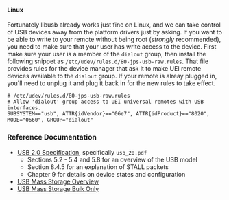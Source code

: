 
#### Linux

Fortunately libusb already works just fine on Linux, and we can take
control of USB devices away from the platform drivers just by asking.
If you want to be able to write to your remote without being root
(*strongly* recommended), you need to make sure that your user has
write access to the device. First make sure your user is a member of
the `dialout` group, then install the following snippet as
`/etc/udev/rules.d/80-jps-usb-raw.rules`. That file provides rules
for the device manager that ask it to make UEI remote devices available
to the `dialout` group. If your remote is alreay plugged in, you'll
need to unplug it and plug it back in for the new rules to take effect.

```udev
# /etc/udev/rules.d/80-jps-usb-raw.rules
# Allow 'dialout' group access to UEI universal remotes with USB interfaces.
SUBSYSTEM=="usb", ATTR{idVendor}=="06e7", ATTR{idProduct}=="8020", MODE="0660", GROUP="dialout"
```

### Reference Documentation

- [USB 2.0 Specification](http://www.usb.org/developers/docs/usb20_docs/usb_20_040816.zip),
  specifically `usb_20.pdf`
  - Sections 5.2 - 5.4 and 5.8 for an overview of the USB model
  - Section 8.4.5 for an explanation of STALL packets
  - Chapter 9 for details on device states and configuration
- [USB Mass Storage Overview](http://www.usb.org/developers/docs/devclass_docs/Mass_Storage_Specification_Overview_v1.4_2-19-2010.pdf)
- [USB Mass Storage Bulk Only](http://www.usb.org/developers/docs/devclass_docs/usbmassbulk_10.pdf)
